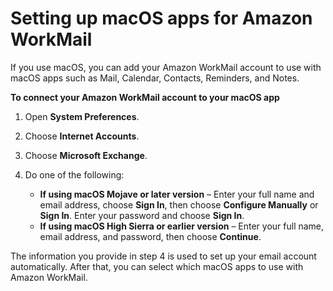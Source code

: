 # Setting up macOS apps for Amazon WorkMail<a name="connect_mac_mail"></a>

If you use macOS, you can add your Amazon WorkMail account to use with macOS apps such as Mail, Calendar, Contacts, Reminders, and Notes\.

**To connect your Amazon WorkMail account to your macOS app**

1. Open **System Preferences**\.

1. Choose **Internet Accounts**\.

1. Choose **Microsoft Exchange**\.

1. Do one of the following:
   + **If using macOS Mojave or later version** – Enter your full name and email address, choose **Sign In**, then choose **Configure Manually** or **Sign In**\. Enter your password and choose **Sign In**\.
   + **If using macOS High Sierra or earlier version** – Enter your full name, email address, and password, then choose **Continue**\.

The information you provide in step 4 is used to set up your email account automatically\. After that, you can select which macOS apps to use with Amazon WorkMail\.
